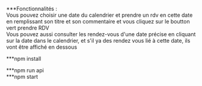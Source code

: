 ***Fonctionnalités : <br/>
Vous pouvez choisir une date du calendrier et prendre un rdv en cette date en remplissant son titre et son commentaire et vous cliquez sur le boutton vert prendre RDV</b>
<br/>
Vous pouvez aussi consulter les rendez-vous d'une date précise en cliquant sur la date dans le calendrier, et s'il ya des rendez vous lié à cette date, ils vont être affiché en dessous<br/>

***npm install

***npm run api<br/>
***npm start</b>

